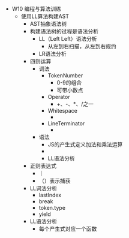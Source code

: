 - W10 编程与算法训练
	- 使用LL算法构建AST
		- AST抽象语法树
		- 构建语法树的过程是语法分析
			- LL（Left Left）语法分析
				- 从左到右扫描，从左到右规约
			- LR语法分析
		- 四则运算
			- 词法
				- TokenNumber
					- 0-9的组合
					- 可带小数点
				- Operator
					- +、-、*、/之一
				- Whitespace
					- <SP>
				- LineTerminator
					- <LF><CR>
			- 语法
				- JS的产生式定义加法和乘法运算
				- <EOF>
				- LL语法分析
		- 正则表达式
			- ｜
			- （）表示捕获
		- LL词法分析
			- lastIndex
			- break
			- token.type
			- yield
		- LL语法分析
			- 每个产生式对应一个函数